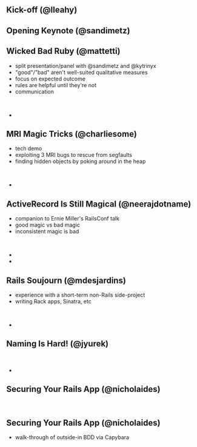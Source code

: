 <!SLIDE>

## Kick-off (@lleahy)

<!SLIDE>

## Opening Keynote (@sandimetz)

<!SLIDE smbullets>

## Wicked Bad Ruby (@mattetti)

* split presentation/panel with @sandimetz and @kytrinyx
* "good"/"bad" aren't well-suited qualitative measures
* focus on expected outcome
* rules are helpful until they're not
* communication

<br/>

<div class="linkedlist">
<ul>
<li><http://matt.aimonetti.net/posts/2013/10/14/bad-code-doesnt-exist/></li>
</ul>

<!SLIDE smbullets>

## MRI Magic Tricks (@charliesome)

* tech demo
* exploiting 3 MRI bugs to rescue from segfaults
* finding hidden objects by poking around in the heap

<br/>

<div class="linkedlist">
<ul>
<li><https://charlie.bz/files/mri-magic-tricks.pdf></li>
</ul>

<!SLIDE smbullets>

## ActiveRecord Is Still Magical (@neerajdotname)

* companion to Ernie Miller's RailsConf talk
* good magic vs bad magic
* inconsistent magic is bad

<br/>

<div class="linkedlist">
<ul>
<li><https://speakerdeck.com/neerajdotname/active-record-is-still-magical></li>
<li><http://confreaks.com/videos/2460-railsconf2013-an-intervention-for-activerecord></li>
</ul>

<!SLIDE smbullets>

## Rails Soujourn (@mdesjardins)

* experience with a short-term non-Rails side-project
* writing Rack apps, Sinatra, etc

<br/>

<div class="linkedlist">
<ul>
<li><http://www.slideshare.net/mdesjardins/rails-sojourn-one-mans-journey-wicked-good-ruby-conference-2013></li>
</ul>

<!SLIDE smbullets>

## Naming Is Hard! (@jyurek)

<br/>

<div class="linkedlist">
<ul>
<li><https://github.com/jyurek/naming-is-hard></li>
</ul>

<!SLIDE smbullets>

## Securing Your Rails App (@nicholaides)

<br/>

<div class="linkedlist">
<ul>
</ul>

<!SLIDE smbullets>

## Securing Your Rails App (@nicholaides)

* walk-through of outside-in BDD via Capybara

<br/>

<div class="linkedlist">
<ul>
</ul>
